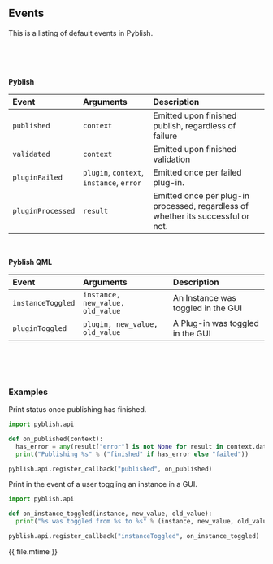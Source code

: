 ## Events

This is a listing of default events in Pyblish.

<br>
<br>
<br>

**Pyblish**

| Event            | Arguments                            | Description
|:-----------------|:-------------------------------------|:------------
| `published`      | `context`                            | Emitted upon finished publish, regardless of failure
| `validated`      | `context`                            | Emitted upon finished validation
| `pluginFailed`   | `plugin`, `context`, `instance`, `error` | Emitted once per failed plug-in.
| `pluginProcessed`| `result`                             | Emitted once per plug-in processed, regardless of whether its successful or not.

<br>

**Pyblish QML**

| Event              | Arguments                            | Description
|:-------------------|:-------------------------------------|:------------
| `instanceToggled`  | `instance, new_value, old_value` | An Instance was toggled in the GUI
| `pluginToggled`    | `plugin, new_value, old_value` | A Plug-in was toggled in the GUI

<br>
<br>
<br>

### Examples

Print status once publishing has finished.

```python
import pyblish.api

def on_published(context):
  has_error = any(result["error"] is not None for result in context.data["results"])
  print("Publishing %s" % ("finished" if has_error else "failed"))

pyblish.api.register_callback("published", on_published)
```

Print in the event of a user toggling an instance in a GUI.

```python
import pyblish.api

def on_instance_toggled(instance, new_value, old_value):
  print("%s was toggled from %s to %s" % (instance, new_value, old_value))

pyblish.api.register_callback("instanceToggled", on_instance_toggled)
```

<div class="modified-date">{{ file.mtime }}</div>
